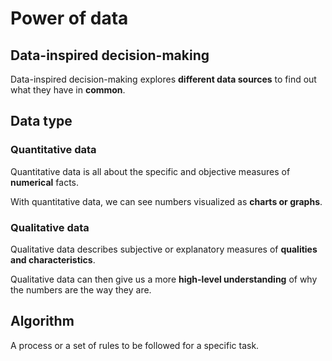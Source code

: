 # Power of data

## Data-inspired decision-making

Data-inspired decision-making explores **different data sources** to find out what they have in **common**.

## Data type

### Quantitative data

Quantitative data is all about the specific and objective measures of **numerical** facts.

With quantitative data, we can see numbers visualized as **charts or graphs**.

### Qualitative data

Qualitative data describes subjective or explanatory measures of **qualities and characteristics**.

Qualitative data can then give us a more **high-level understanding** of why the numbers are the way they are.

## Algorithm

A process or a set of rules to be followed for a specific task.
